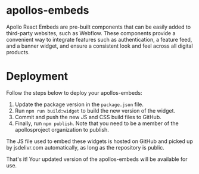 # apollos-embeds

Apollo React Embeds are pre-built components that can be easily added to third-party websites, such as Webflow. These components provide a convenient way to integrate features such as authentication, a feature feed, and a banner widget, and ensure a consistent look and feel across all digital products.

# Deployment

Follow the steps below to deploy your apollos-embeds:

1. Update the package version in the `package.json` file.
2. Run `npm run build:widget` to build the new version of the widget.
3. Commit and push the new JS and CSS build files to GitHub.
4. Finally, run `npm publish`. Note that you need to be a member of the apollosproject organization to publish.

The JS file used to embed these widgets is hosted on GitHub and picked up by jsdelivr.com automatically, as long as the repository is public.

That's it! Your updated version of the apollos-embeds will be available for use.
